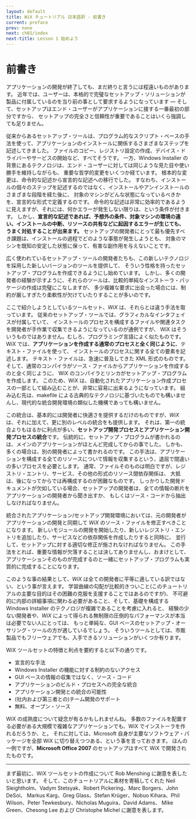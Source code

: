 ```yaml
---
layout: default
title: WiX チュートリアル 日本語訳 - 前書き
current: preface
prev: none
next: ch01/index
next-title: Lesson 1 始めよう
---
```

# 前書き

アプリケーションの開発が終了しても、まだ終りと言うには程遠いものがあります。
近年では、ユーザーは、本格的で完璧なセットアップ・ソリューションが製品に付属しているのを当り前の事として要求するようになっています — 
そして、セットアップはエンド・ユーザーがアプリケーションに接する一番最初の部分ですから、
セットアップの完全さと信頼性が重要であることはいくら強調しても足りません。

従来からあるセットアップ・ツールは、プログラム的なスクリプト・ベースの手法を使って、アプリケーションのインストールに関係するさまざまなステップを記述してきました。
ファイルのコピー、レジストリ設定の作成、デバイス・ドライバーやサービスの開始など、すべてそうです。
一方、Windows Installer の背景にあるテクノロジは、エンド・ユーザーに対しては同じような見た目や使い勝手を維持しながらも、
重要な哲学的変更をいくつか経ています。
根本的な変更は、命令的な記述から宣言的な記述への移行でした。
すなわち、インストールの個々のステップを記述するのではなく、インストールやアンインストールのさまざまな段階を経た後に、
対象のマシンがどんな状態になっているべきかを、宣言的な形式で定義するのです。
命令的な記述は非常に効率的であるように見えますが、それには、何かエラーが発生しない限りは、という条件が付きます。
しかし、**宣言的な記述であれば、予想外の条件、対象マシンの環境の違い、インストールの中断、リソースの共有などに起因するエラーが生じても、
うまく対処することが出来ます。**
セットアップの開発者にとって最も優先すべき課題は、インストールの過程でどのような事態が発生しようとも、
対象のマシンを既知の安定した状態に保って、有害な副作用を与えないことです。

広く使われているセットアップ・ツールの開発者たちも、この新しいテクノロジを採用した新しいバージョンのツールを提供して、
そういう性格を持ったセットアップ・プログラムを作成できるようにし始めています。
しかし、多くの開発者の経験が示すように、それらのツールは、比較的単純なインストーラ・パッケージの作成は完璧にこなしますが、
多少複雑な要求に出会った場合には、制約が厳しすぎたり柔軟性が欠けていたりすることが多いのです。

ここで紹介しようとしているツールセット、*WiX* は、それらとは違う手法を取っています。
従来のセットアップ・ツールでは、グラフィカルなインタフェイスが付属していて、
インストールのプロセスを構成するファイルや関連タスクを開発者が手作業で収集できるようになっているのが通例ですが、
WiX はそういうものではありません。むしろ、プログラミング言語によく似たものです。
WiX では、**アプリケーションを作成する通常のプロセスと全く同じように**、テキスト・ファイルを使って、
インストールのプロセスに関する全ての要素を記述します。
テキスト・ファイルは、急速に普及してきた XML 形式のものです。
そして、通常のコンパイラがソース・ファイルからアプリケーションを作成するのと全く同じように、
WiX のコンパイラとリンカがセットアップ・プログラムを作成します。
このため、WiX は、自動化されたアプリケーション作成プロセスの一部として組み込むことが、非常に容易に出来るようになっています。
組み込む先は、makefile による古典的なテクノロジに基づいたものでも構いませんし、現代的な統合開発環境の類似した機構であっても構いません。

この統合は、基本的には開発者に快適さを提供するだけのものですが、*WiX* は、それに加えて、更に別のレベルの統合をも提供します。
それは、第一の統合よりもはるかに利点が多い、**セットアップ開発プロセスとアプリケーション開発プロセスの統合**です。
伝統的に、セットアップ・プログラムが書かれるのは、メインのアプリケーションがほとんど完成してからの事でした。
しかも、多くの場合は、別の開発者によって書かれるのです。
この手法は、アプリケーションを構成する全てのリソースについて情報を収集するという、退屈で間違いの多いプロセスを必要とします。
通常、ファイルそのものは明白ですが、レジストリ・エントリ、サービス、その他の形式のリソース間依存関係は、
大抵は、後になってからでは再構成するのが困難なものです。
しっかりした開発ドキュメントが欠如している場合、セットアップの開発者は、全ての情報の断片をアプリケーションの開発者から聞き出すか、
もしくはソース・コードから抽出しなければなりません。

統合されたアプリケーション/セットアップ開発環境においては、元の開発者がアプリケーションの開発と同期して
*WiX* のソース・ファイルを修正すべきことになります。
新しいモジュールの開発を開始したり、新しいレジストリ・エントリを追加したり、サービスなどの依存関係を作成したりすると同時に、
並行して、セットアップに対する適切な修正が施されなければなりません。
この手法をとれば、重要な情報が欠落することは決してありませんし、おまけとして、
アプリケーションそのものが完成するのと一緒にセットアップ・プログラムも実質的に完成することになります。

このような事の結果として、*WiX* は全ての開発者に平等に適している訳ではない、という事が言えます。
学習曲線の勾配が比較的きついこと(このチュートリアルの主要な目的はその困難の克服を支援することではあるのですが)、
不可避的に内部の詳細事項に関わる必要があること、そして、基礎を構成する Windows Installer のテクノロジが複雑であることを考慮に入れると、
経験の少ない開発者や、*WiX* によって得られる無制限の圧倒的なパフォーマンスが本当は必要でない人にとっては、
もっと単純な、GUI ベースのセットアップ・オーサリング・ツールの方が適しているでしょう。
そういうツールとしては、市販製品でもフリーウェアでも、入手できるソリューションがいくつか有ります。

WiX ツールセットの特徴と利点を要約すると以下の通りです。

+ 宣言的な手法
+ Windows Installer の機能に対する制約のないアクセス
+ GUI ベースの情報の収集ではなく、ソース・コード
+ アプリケーションのビルド・プロセスへの完全な統合
+ アプリケーション開発との統合の可能性
+ (社内および第三者との)チーム開発のサポート
+ 無料、オープン・ソース

WiX の成熟度について疑念が有るかもしれませんね。
多数のファイルを配置する必要がある大規模で複雑なアプリケーションでも、WiX でインストーラを作れるだろうか、と。
それに対しては、Microsoft 自身が主要なソフトウェア・パッケージを全部 WiX に切り替えつつある、という事を言っておきます。
ほんの一例ですが、**Microsoft Office 2007** のセットアップはすべて WiX で開発されたものです。

----

まず最初に、WiX ツールセットの作成について Rob Menshing に謝意を表したいと思います。
そして、このチュートリアルに素材を寄稿してくれた Neil Sleightholm、Vadym Stetsyak、Robert Pickering、Marc Borgers、John DeSoi、
Markus Karg、Greg Glass、Stefan Krüger、Nobuo Kihara、Phil Wilson、Peter Tewkesbury、Nicholas Muguira、David Adams、
Mike Green、Chesong Lee および Christophe Michel に謝意を表します。